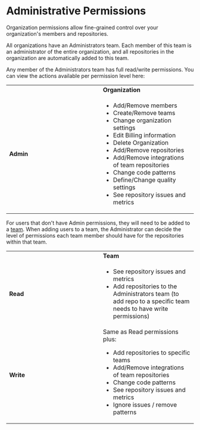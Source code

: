 # Administrative Permissions

Organization permissions allow fine-grained control over your organization's members and repositories.

All organizations have an Administrators team. Each member of this team is an administrator of the entire organization, and all repositories in the organization are automatically added to this team.

Any member of the Administrators team has full read/write permissions. You can view the actions available per permission level here:

<table>
<colgroup>
<col style="width: 50%" />
<col style="width: 50%" />
</colgroup>
<tbody>
<tr class="odd">
<td></td>
<td><strong>Organization</strong></td>
</tr>
<tr class="even">
<td><strong>Admin</strong></td>
<td><ul>
<li>Add/Remove members</li>
<li>Create/Remove teams</li>
<li>Change organization settings</li>
<li>Edit Billing information</li>
<li>Delete Organization</li>
<li>Add/Remove repositories</li>
<li>Add/Remove integrations of team repositories</li>
<li>Change code patterns</li>
<li>Define/Change quality settings</li>
<li>See repository issues and metrics</li>
</ul></td>
</tr>
</tbody>
</table>

For users that don't have Admin permissions, they will need to be added to a [team](/hc/en-us/articles/360009340553).
When adding users to a team, the Administrator can decide the level of permissions each team member should have for the repositories within that team. 

<table>
<colgroup>
<col style="width: 50%" />
<col style="width: 50%" />
</colgroup>
<tbody>
<tr class="odd">
<td> </td>
<td><strong>Team</strong></td>
</tr>
<tr class="even">
<td><strong>Read</strong></td>
<td><ul>
<li>See repository issues and metrics</li>
<li>Add repositories to the Administrators team (to add repo to a specific team needs to have write permissions)</li>
</ul></td>
</tr>
<tr class="odd">
<td><strong>Write</strong></td>
<td>Same as Read permissions plus: 
<ul>
<li>Add repositories to specific teams</li>
<li>Add/Remove integrations of team repositories</li>
<li>Change code patterns</li>
<li>See repository issues and metrics</li>
<li>Ignore issues / remove patterns</li>
</ul></td>
</tr>
</tbody>
</table>
